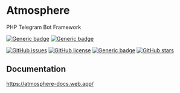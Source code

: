# Atmosphere
PHP Telegram Bot Framework

[![Generic badge](https://img.shields.io/badge/Telegram%20Bot-Framework-red?style=for-the-badge&logo=telegram&labelColor=abcdef&color=ff69b4)](https://github.com/pialechini/atmosphere)
[![Generic badge](https://img.shields.io/badge/written%20in-php-orange?style=for-the-badge&labelColor=blueviolet&color=E63946)](https://github.com/pialechini/atmosphere)

[![GitHub issues](https://img.shields.io/github/issues/pialechini/atmosphere?style=flat-square)](https://github.com/pialechini/atmosphere/issues)
[![GitHub license](https://img.shields.io/github/license/pialechini/atmosphere?style=flat-square)](https://github.com/pialechini/atmosphere/blob/main/LICENSE)
[![Generic badge](https://img.shields.io/badge/php-%3E%3D7.2-blue?style=flat-square)](https://shields.io/)
[![GitHub stars](https://img.shields.io/github/stars/pialechini/atmosphere?style=flat-square)](https://github.com/pialechini/atmosphere/stargazers)

## Documentation
https://atmosphere-docs.web.app/
